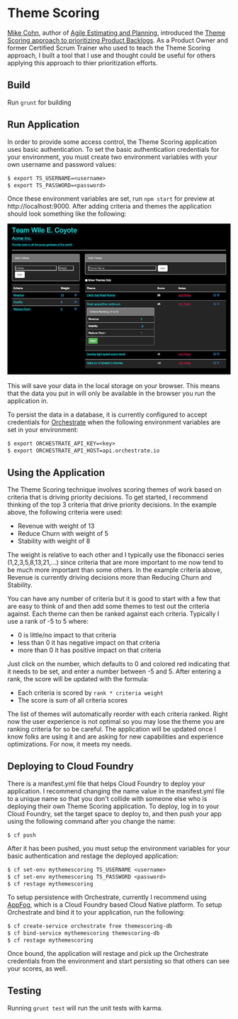 # Theme Scoring

[Mike Cohn](https://www.mountaingoatsoftware.com), author of [Agile Estimating and Planning](https://www.mountaingoatsoftware.com/books/agile-estimating-and-planning), introduced the [Theme Scoring approach to prioritizing Product Backlogs](https://www.mountaingoatsoftware.com/blog/new-tools-for-prioritizing-backlogs-available). As a Product Owner and former Certified Scrum Trainer who used to teach the Theme Scoring approach, I built a tool that I use and thought could be useful for others applying this approach to thier prioritization efforts.

## Build

Run `grunt` for building

## Run Application

In order to provide some access control, the Theme Scoring application uses basic authentication. To set the basic authentication credentials for your environment, you must create two environment variables with your own username and password values:

```
$ export TS_USERNAME=<username>
$ export TS_PASSWORD=<password>
```

Once these environment variables are set, run `npm start` for preview at http://localhost:9000. After adding criteria and themes the application should look something like the following:

![Theme Scoring example](docs/theme-scoring-example.png)

This will save your data in the local storage on your browser. This means that the data you put in will only be available in the browser you run the application in.

To persist the data in a database, it is currently configured to accept credentials for [Orchestrate](https://orchestrate.io) when the following environment variables are set in your environment:

```
$ export ORCHESTRATE_API_KEY=<key>
$ export ORCHESTRATE_API_HOST=api.orchestrate.io
```

## Using the Application

The Theme Scoring technique involves scoring themes of work based on criteria that is driving priority decisions. To get started, I recommend thinking of the top 3 criteria that drive priority decisions. In the example above, the following criteria were used:

* Revenue with weight of 13
* Reduce Churn with weight of 5
* Stability with weight of 8

The weight is relative to each other and I typically use the fibonacci series (1,2,3,5,8,13,21,...) since criteria that are more important to me now tend to be much more important than some others. In the example criteria above, Revenue is currently driving decisions more than Reducing Churn and Stability.

You can have any number of criteria but it is good to start with a few that are easy to think of and then add some themes to test out the criteria against. Each theme can then be ranked against each criteria. Typically I use a rank of -5 to 5 where:

* 0 is little/no impact to that criteria
* less than 0 it has negative impact on that criteria
* more than 0 it has positive impact on that criteria

Just click on the number, which defaults to 0 and colored red indicating that it needs to be set, and enter a number between -5 and 5. After entering a rank, the score will be updated with the formula:

* Each criteria is scored by `rank * criteria weight`
* The score is sum of all criteria scores

The list of themes will automatically reorder with each criteria ranked. Right now the user experience is not optimal so you may lose the theme you are ranking criteria for so be careful. The application will be updated once I know folks are using it and are asking for new capabilities and experience optimizations. For now, it meets my needs.

## Deploying to Cloud Foundry

There is a manifest.yml file that helps Cloud Foundry to deploy your application. I recommend changing the name value in the manifest.yml file to a unique name so that you don't collide with someone else who is deploying their own Theme Scoring application. To deploy, log in to your Cloud Foundry, set the target space to deploy to, and then push your app using the following command after you change the name:

```
$ cf push
```

After it has been pushed, you must setup the environment variables for your basic authentication and restage the deployed application:

```
$ cf set-env mythemescoring TS_USERNAME <username>
$ cf set-env mythemescoring TS_PASSWORD <password>
$ cf restage mythemescoring
```

To setup persistence with Orchestrate, currently I recommend using [AppFog](https://ctl.io/appfog), which is a Cloud Foundry based Cloud Native platform. To setup Orchestrate and bind it to your application, run the following:

```
$ cf create-service orchestrate free themescoring-db
$ cf bind-service mythemescoring themescoring-db
$ cf restage mythemescoring
```

Once bound, the application will restage and pick up the Orchestrate credentials from the environment and start persisting so that others can see your scores, as well.

## Testing

Running `grunt test` will run the unit tests with karma.
